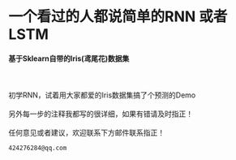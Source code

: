# 一个看过的人都说简单的RNN 或者 LSTM
#### 基于Sklearn自带的Iris(鸢尾花)数据集 
<br/><br/>
初学RNN，试着用大家都爱的Iris数据集搞了个预测的Demo
<br/><br/>
另外每一步的注释我都写的很详细，如果有错请及时指正！
<br/><br/>
任何意见或者建议，欢迎联系下方邮件联系指正！
```
424276284@qq.com
```
